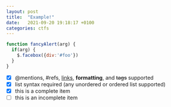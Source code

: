```yaml
---
layout: post
title:  "Example!"
date:   2021-09-20 19:18:17 +0100
categories: ctfs
---
```

```javascript
function fancyAlert(arg) {
  if(arg) {
    $.facebox({div:'#foo'})
  }
}
```
- [x] @mentions, #refs, [links](), **formatting**, and <del>tags</del> supported
- [x] list syntax required (any unordered or ordered list supported)
- [x] this is a complete item
- [ ] this is an incomplete item